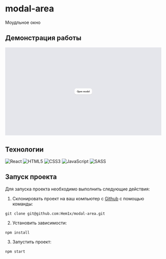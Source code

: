 # modal-area

Моудльное окно

## Демонстрация работы

![Animated GIF](asserts/show.gif)

## Технологии

![React](https://img.shields.io/badge/-React-61daf8?logo=react&logoColor=black)
![HTML5](https://img.shields.io/badge/-HTML5-e34f26?logo=html5&logoColor=white)
![CSS3](https://img.shields.io/badge/-CSS3-1572b6?logo=css3&logoColor=white)
![JavaScript](https://img.shields.io/badge/-JavaScript-f7df1e?logo=javaScript&logoColor=black)
![SASS](https://img.shields.io/badge/-SASS-C6538C?logo=sass&logoColor=white)

## Запуск проекта

Для запуска проекта необходимо выполнить следующие действия:

1. Склонировать проект на ваш компьютер с [Github](https://github.com/Hem1x/modal-area) с помощью команды:

```
git clone git@github.com:Hem1x/modal-area.git
```

2. Установить зависимости:

```
npm install
```

3. Запустить проект:

```
npm start
```
